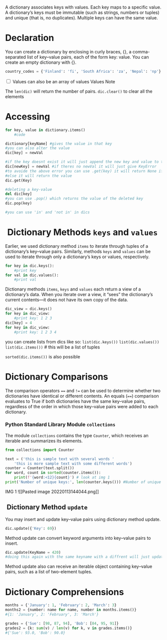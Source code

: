 A dictionary associates keys with values. Each key maps to a specific value.
A dictionary’s keys must be immutable (such as strings, numbers or tuples) and unique (that is, no duplicates). Multiple keys can have the same value.

# Declaration 
You can create a dictionary by enclosing in curly braces, {}, a comma-separated list of key–value pairs, each of the form key: value. You can create an empty dictionary with {}.
```python
country_codes = {'Finland': 'fi', 'South Africa': 'za', 'Nepal': 'np'}
```
<label class="ob-comment" title="" style="">  <input type="checkbox"> <span style=""> Values can also be an array of values </span>Values Note</label>

The `len(dic)` will return the number of pairs.
`dic.clear()` to clear all the elements

# Accessing
```python
for key, value in dictionary.items()
	#code

dictionary[keyName] #gives the value in that key
#you can also alter the value
dic[key] = newVal

#if the key doesnt exist it will just append the new key and value to the end of the dic
dic[newKey] = newVal #if theres no newVal it will just give KeyError
#to avoide the above error you can use .get(key) it will return None if no such key is found
#else it will return the value
dic.get(Key)

#deleting a key-value
del dic[key]
#you can use .pop() which returns the value of the deleted key
dic.pop(key)

#you can use 'in' and 'not in' in dics
```

#  Dictionary Methods `keys` and `values`
Earlier, we used dictionary method `items` to iterate through tuples of a dictionary’s key–value pairs. Similarly, methods `keys` and `values` can be used to iterate through only a dictionary’s keys or values, respectively.
```python
for key in dic.keys():
	#print key
for val in dic.values():
	#print val
```

Dictionary methods `items`, `keys` and `values` each return a view of a dictionary’s data.
When you iterate over a view, it “sees” the dictionary’s current contents—it does not have its own copy of the data.
```python
dic_view = dic.keys()
for key in dic_view:
	#print key: 1 2 3
dic[key] = 4
for key in dic_view:
	#print key: 1 2 3 4
```

you can create lists from dics like so:
`list(dic.keys())`
`list(dic.values())`
`list(dic.items())` # this will be a list of tuples

`sorted(dic.items())` is also possible

# Dictionary Comparisons
The comparison operators `==` and `!=` can be used to determine whether two dictionaries have identical or different contents. 
An equals (`==`) comparison evaluates to True if both dictionaries have the same key–value pairs, regardless of the order in which those key–value pairs were added to each dictionary.

### Python Standard Library Module `collections`
The module `collections` contains the type `Counter`, which receives an iterable and summarizes its elements.

```python
from collections import Counter

text = ('this is sample text with several words '
	'this is more sample text with some different words')
counter = Counter(text.split())
for word, count in sorted(counter.items()):
	print(f'{word:<12}{count}') # look at img 1
print('Number of unique keys:', len(counter.keys())) #Number of unique keys: 10
```
IMG 1
![[Pasted image 20220113144044.png]]

##  Dictionary Method `update`
You may insert and update key–value pairs using dictionary method update.
```python
dic.update({'Key': 69})
```
Method update can convert keyword arguments into key–value pairs to insert.
```python
dic.update(KeyName = 420) 
#doing this again with the same keyname with a diffrent will just update the value
```
Method update also can receive an iterable object containing key–value pairs, such as a list of two-element tuples.

# Dictionary Comprehensions
```python
months = {'January': 1, 'February': 2, 'March': 3}
months2 = {number: name for name, number in months.items()} 
#{1: 'January', 2: 'February', 3: 'March'}

grades = {'Sue': [98, 87, 94], 'Bob': [84, 95, 91]}
grades2 = {k: sum(v) / len(v) for k, v in grades.items()}
#{'Sue': 93.0, 'Bob': 90.0}
```